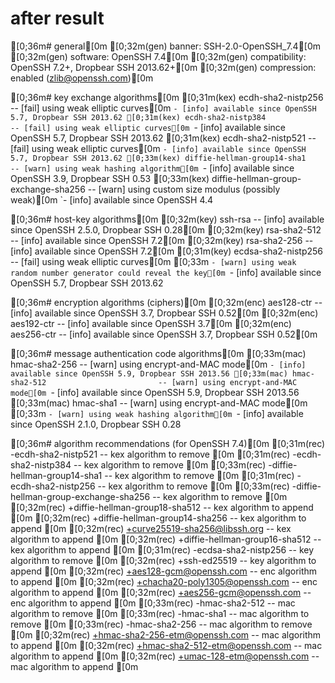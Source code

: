 # after result

[0;36m# general[0m
[0;32m(gen) banner: SSH-2.0-OpenSSH_7.4[0m
[0;32m(gen) software: OpenSSH 7.4[0m
[0;32m(gen) compatibility: OpenSSH 7.2+, Dropbear SSH 2013.62+[0m
[0;32m(gen) compression: enabled (zlib@openssh.com)[0m

[0;36m# key exchange algorithms[0m
[0;31m(kex) ecdh-sha2-nistp256                    -- [fail] using weak elliptic curves[0m
                                            `- [info] available since OpenSSH 5.7, Dropbear SSH 2013.62
[0;31m(kex) ecdh-sha2-nistp384                    -- [fail] using weak elliptic curves[0m
                                            `- [info] available since OpenSSH 5.7, Dropbear SSH 2013.62
[0;31m(kex) ecdh-sha2-nistp521                    -- [fail] using weak elliptic curves[0m
                                            `- [info] available since OpenSSH 5.7, Dropbear SSH 2013.62
[0;33m(kex) diffie-hellman-group14-sha1           -- [warn] using weak hashing algorithm[0m
                                            `- [info] available since OpenSSH 3.9, Dropbear SSH 0.53
[0;33m(kex) diffie-hellman-group-exchange-sha256  -- [warn] using custom size modulus (possibly weak)[0m
                                            `- [info] available since OpenSSH 4.4

[0;36m# host-key algorithms[0m
[0;32m(key) ssh-rsa                               -- [info] available since OpenSSH 2.5.0, Dropbear SSH 0.28[0m
[0;32m(key) rsa-sha2-512                          -- [info] available since OpenSSH 7.2[0m
[0;32m(key) rsa-sha2-256                          -- [info] available since OpenSSH 7.2[0m
[0;31m(key) ecdsa-sha2-nistp256                   -- [fail] using weak elliptic curves[0m
[0;33m                                            `- [warn] using weak random number generator could reveal the key[0m
                                            `- [info] available since OpenSSH 5.7, Dropbear SSH 2013.62

[0;36m# encryption algorithms (ciphers)[0m
[0;32m(enc) aes128-ctr                            -- [info] available since OpenSSH 3.7, Dropbear SSH 0.52[0m
[0;32m(enc) aes192-ctr                            -- [info] available since OpenSSH 3.7[0m
[0;32m(enc) aes256-ctr                            -- [info] available since OpenSSH 3.7, Dropbear SSH 0.52[0m

[0;36m# message authentication code algorithms[0m
[0;33m(mac) hmac-sha2-256                         -- [warn] using encrypt-and-MAC mode[0m
                                            `- [info] available since OpenSSH 5.9, Dropbear SSH 2013.56
[0;33m(mac) hmac-sha2-512                         -- [warn] using encrypt-and-MAC mode[0m
                                            `- [info] available since OpenSSH 5.9, Dropbear SSH 2013.56
[0;33m(mac) hmac-sha1                             -- [warn] using encrypt-and-MAC mode[0m
[0;33m                                            `- [warn] using weak hashing algorithm[0m
                                            `- [info] available since OpenSSH 2.1.0, Dropbear SSH 0.28

[0;36m# algorithm recommendations (for OpenSSH 7.4)[0m
[0;31m(rec) -ecdh-sha2-nistp521                   -- kex algorithm to remove [0m
[0;31m(rec) -ecdh-sha2-nistp384                   -- kex algorithm to remove [0m
[0;33m(rec) -diffie-hellman-group14-sha1          -- kex algorithm to remove [0m
[0;31m(rec) -ecdh-sha2-nistp256                   -- kex algorithm to remove [0m
[0;33m(rec) -diffie-hellman-group-exchange-sha256 -- kex algorithm to remove [0m
[0;32m(rec) +diffie-hellman-group18-sha512        -- kex algorithm to append [0m
[0;32m(rec) +diffie-hellman-group14-sha256        -- kex algorithm to append [0m
[0;32m(rec) +curve25519-sha256@libssh.org         -- kex algorithm to append [0m
[0;32m(rec) +diffie-hellman-group16-sha512        -- kex algorithm to append [0m
[0;31m(rec) -ecdsa-sha2-nistp256                  -- key algorithm to remove [0m
[0;32m(rec) +ssh-ed25519                          -- key algorithm to append [0m
[0;32m(rec) +aes128-gcm@openssh.com               -- enc algorithm to append [0m
[0;32m(rec) +chacha20-poly1305@openssh.com        -- enc algorithm to append [0m
[0;32m(rec) +aes256-gcm@openssh.com               -- enc algorithm to append [0m
[0;33m(rec) -hmac-sha2-512                        -- mac algorithm to remove [0m
[0;33m(rec) -hmac-sha1                            -- mac algorithm to remove [0m
[0;33m(rec) -hmac-sha2-256                        -- mac algorithm to remove [0m
[0;32m(rec) +hmac-sha2-256-etm@openssh.com        -- mac algorithm to append [0m
[0;32m(rec) +hmac-sha2-512-etm@openssh.com        -- mac algorithm to append [0m
[0;32m(rec) +umac-128-etm@openssh.com             -- mac algorithm to append [0m
